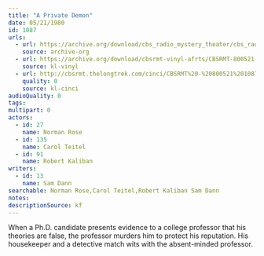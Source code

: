 ```yaml
---
title: "A Private Demon"
date: 05/21/1980
id: 1087
urls: 
  - url: https://archive.org/download/cbs_radio_mystery_theater/cbs_radio_mystery_theater-1051-1100.zip/cbs_radio_mystery_theater-1051-1100%2Fcbsrmt_1087_a_private_demon.mp3
    source: archive-org
  - url: https://archive.org/download/cbsrmt-vinyl-afrts/CBSRMT-800521-1087-A-Private-Demon_afrts.mp3
    source: kl-vinyl
  - url: http://cbsrmt.thelongtrek.com/cinci/CBSRMT%20-%20800521%201087%20A%20Private%20Demon%20(rr%20800911)_cinci.mp3
    quality: 0
    source: kl-cinci
audioQuality: 0
tags: 
multipart: 0
actors:  
  - id: 27
    name: Norman Rose  
  - id: 135
    name: Carol Teitel  
  - id: 91
    name: Robert Kaliban
writers:  
  - id: 13
    name: Sam Dann
searchable: Norman Rose,Carol Teitel,Robert Kaliban Sam Dann
notes: 
descriptionSource: kf
---
```

When a Ph.D. candidate presents evidence to a college professor that his theories are false, the professor murders him to protect his reputation. His housekeeper and a detective match wits with the absent-minded professor.